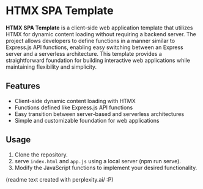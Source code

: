 
# HTMX SPA Template

**HTMX SPA Template** is a client-side web application template that utilizes HTMX for dynamic content loading without requiring a backend server. The project allows developers to define functions in a manner similar to Express.js API functions, enabling easy switching between an Express server and a serverless architecture. This template provides a straightforward foundation for building interactive web applications while maintaining flexibility and simplicity.

## Features

- Client-side dynamic content loading with HTMX
- Functions defined like Express.js API functions
- Easy transition between server-based and serverless architectures
- Simple and customizable foundation for web applications

## Usage

1. Clone the repository.
2. serve `index.html` and `app.js` using a local server (npm run serve).
3. Modify the JavaScript functions to implement your desired functionality.

(readme text created with perplexity.ai/ :P)